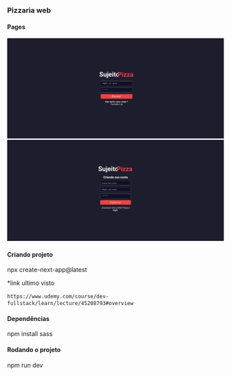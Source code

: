 ### Pizzaria web

#### Pages
<img src="./screens/page1.png" alt="não carregou a imagem">
<img src="./screens/page2.png" alt="não carregou a imagem">

#### Criando projeto
npx create-next-app@latest

*link ultimo visto
```
https://www.udemy.com/course/dev-fullstack/learn/lecture/45208793#overview
```

#### Dependências
npm install sass

#### Rodando o projeto
npm run dev